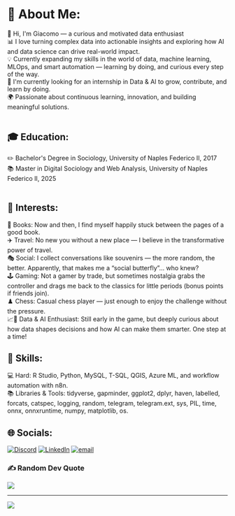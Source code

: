 # 💫 About Me:
👋 Hi, I'm Giacomo  — a curious and motivated data enthusiast<br>📊 I love turning complex data into actionable insights and exploring how AI and data science can drive real-world impact.<br>💡 Currently expanding my skills in the world of data, machine learning, MLOps, and smart automation — learning by doing, and curious every step of the way.<br>🎯 I'm currently looking for an internship in Data & AI to grow, contribute, and learn by doing.<br>🌍 Passionate about continuous learning, innovation, and building meaningful solutions.<br><br>

## 🎓 Education:
✏️ Bachelor's Degree in Sociology, University of Naples Federico II, 2017<br>📚 Master in Digital Sociology and Web Analysis, University of Naples Federico II, 2025<br><br>

## 🧩 Interests:
📖 Books: Now and then, I find myself happily stuck between the pages of a good book.<br>✈️ Travel: No new you without a new place — I believe in the transformative power of travel.<br>🎭 Social: I collect conversations like souvenirs — the more random, the better. Apparently, that makes me a “social butterfly”… who knew?<br>🕹️ Gaming: Not a gamer by trade, but sometimes nostalgia grabs the controller and drags me back to the classics for little periods (bonus points if friends join).<br>♟️ Chess: Casual chess player — just enough to enjoy the challenge without the pressure.<br>📈🤖 Data & AI Enthusiast: Still early in the game, but deeply curious about how data shapes decisions and how AI can make them smarter. One step at a time!<br>

## 🧰 Skills:
💻 Hard: R Studio, Python, MySQL, T-SQL, QGIS, Azure ML, and workflow automation with n8n.  <br>📚 Libraries & Tools: tidyverse, gapminder, ggplot2, dplyr, haven, labelled, forcats, catspec, logging, random, telegram, telegram.ext, sys, PIL, time, onnx, onnxruntime, numpy, matplotlib, os.<br>

## 🌐 Socials:
[![Discord](https://img.shields.io/badge/Discord-%237289DA.svg?logo=discord&logoColor=white)](https://discord.gg/jaymee3) [![LinkedIn](https://img.shields.io/badge/LinkedIn-%230077B5.svg?logo=linkedin&logoColor=white)](https://linkedin.com/in/giacomo-prato-1a0734209) [![email](https://img.shields.io/badge/Email-D14836?logo=gmail&logoColor=white)](mailto:prato.giacomo97@gmail.com)<br> 

### ✍️ Random Dev Quote
![](https://quotes-github-readme.vercel.app/api?type=horizontal&theme=radical)

---
[![](https://visitcount.itsvg.in/api?id=Jaymeee3&icon=0&color=0)](https://visitcount.itsvg.in)

<!-- Proudly created with GPRM ( https://gprm.itsvg.in ) -->
